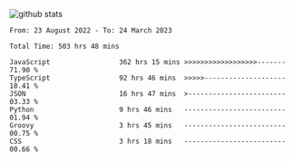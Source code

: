 
![github stats](https://github-readme-stats.vercel.app/api?username=realmahd1&show_icons=true&theme=codeSTACKr&hide_rank=true&count_private=true)

<!--START_SECTION:waka-->

```text
From: 23 August 2022 - To: 24 March 2023

Total Time: 503 hrs 48 mins

JavaScript                 362 hrs 15 mins >>>>>>>>>>>>>>>>>>-------   71.90 %
TypeScript                 92 hrs 46 mins  >>>>>--------------------   18.41 %
JSON                       16 hrs 47 mins  >------------------------   03.33 %
Python                     9 hrs 46 mins   -------------------------   01.94 %
Groovy                     3 hrs 45 mins   -------------------------   00.75 %
CSS                        3 hrs 18 mins   -------------------------   00.66 %
```

<!--END_SECTION:waka-->
